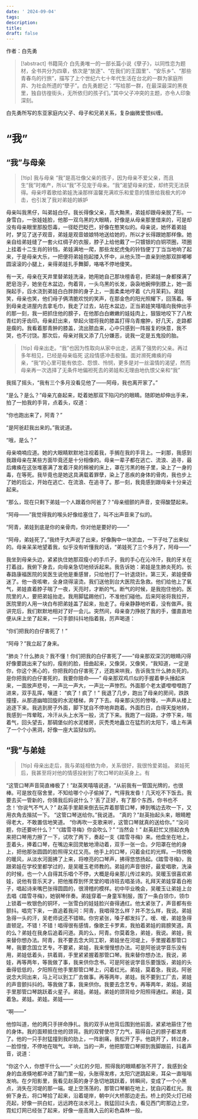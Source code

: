 ```yaml
---
date: ' 2024-09-04'
tags: 
description: 
title: 
draft: false
---
```

作者：白先勇

> [!abstract] 书籍简介
>白先勇唯一的一部长篇小说《孽子》，以同性恋为题材，全书共分为四章，依次是“放逐”、“在我们的王国里”、“安乐乡”、“那些青春鸟的行旅”，描写了上个世纪六七十年代生活在台北的一群为家庭所弃、为社会所遗的“孽子”。白先勇题记：“写给那一群，在最深最深的黑夜里，独自彷徨街头，无所依归的孩子们。”其中父子冲突的主题，亦令人印象深刻。

白先勇所写的东亚家庭内父子、母子和兄弟关系，复杂幽微爱恨纠缠。

# “我”
## “我”与母亲

> [!tip] 我与母亲
“我”是高壮像父亲的孩子，因为母亲不爱父亲，而且生“我”时难产，所以“我”不见宠于母亲。“我”渴望母亲的爱，却终究无法获得。母亲哼着歌给弟娃洗澡那样温馨充满欢乐和爱意的情景给我极大的冲击，也引发了我对弟娃的嫉妒

母亲叫我黑仔，叫弟娃白仔。我长得像父亲，高大黝黑，弟娃却跟母亲脱了形。一身雪白，一张娃娃脸，他那一双乌黑的大眼睛，好像是从母亲那里借来的，可是却没有母亲眼里那股怨毒，一径眨巴眨巴，好像在憨笑似的。母亲说，她怀着弟娃时，梦见了送子观音，弟娃是观音娘娘特地送给她的，所以才长得跟她那样像。她亲自给弟娃缝了一套火红绸子的衣服，脖子上给他戴了一只镀银的白铜项圈，项圈上挂着十二生肖的铃铛，弟娃满地一爬，那些龙蛇虎兔的铃铛便丁丁当当地响了起来，于是母亲大乐，一把便将弟娃抱起搂入怀中，从他头顶一直亲到他那双胖嘟嘟圆滚滚的小腿上，亲得弟娃扎手舞脚，咯咯不停地傻笑。

有一天，母亲在天井里替弟娃洗澡，她用她自己那块檀香皂，把弟娃一身都搽满了肥皂泡子，她坐在木盆边，佝着背，一头乌黑的长发，袅袅地婉伸到膝上，她一面掬起手，舀水浇到弟娃白白胖胖的身子上，一面柔柔地哼着《六月茉莉》。弟娃笑，母亲也笑，他们母子俩清脆欢悦的笑声，在那金色的阳光照耀下，回荡着。等到母亲走进屋内去拿毛巾，我走了过去，站在木盆边，正当弟娃笑嘻嘻向我伸出手的那一刻，我一把抓住他的膀子，在他那白白嫩嫩的娃娃肉上，狠狠地咬下了八枚青红的牙齿印。母亲赶出来，举起火钳将我的膝盖打得乌青瘤肿，好几天，走路都是瘸的。我看着那青肿的膝盖，流出脓血来，心中只感到一阵报复的快意，我不哭，也不讨饶。那次后，母亲对我又添了几分嫌恶，说我一定是五鬼投的胎。


> [!tip] 母亲出走。“我”也因为性取向从家中出走，逃离了强势的父亲。再过多年相见，已经是母亲临死
> 这段情感冲击极强。面对濒死瘫痪的母亲，“我”的心里可能有依恋、怨恨、怜悯，更多是对一丝温情的渴望，然而母亲再一次选择了无条件地偏袒死去的弟娃和无理由地仇恨父亲和“我”

我摇了摇头，“我有三个多月没看见他了——阿母，我也离开家了。”

“是么？是么？”母亲亢奋起来，眨着她那双下陷闪灼的眼睛。随即她却伸出手来，拍了一拍我的手背，点着头，叹道：

“你也跑出来了，阿青？”

“是阿爸赶我出来的。”我说道。

“哦，是么？”

母亲喃喃应道。她的大眼睛默默地注视着我，手搁在我的手背上。一刹那，我感到我跟母亲在某些方面毕竟还是十分相像的。母亲一辈子都在逃亡、流浪、追寻，最后瘫痪在这张堆塞满了发着汗臭的棉被的床上，罩在污黑的帐子里，染上了一身的毒，在等死。我毕竟也是她这具满载着罪孽，染上了恶疾的身体的骨肉，我也步上了她的后尘，开始在逃亡、在流浪、在追寻了。那一刻，我竟感到跟母亲十分亲近起来。

“那么，现在只剩下弟娃一个人跟着你阿爸了？”母亲细颤的声音，变得酸楚起来。

“阿母——”我觉得我的喉头好像给塞住了，叫不出声音来了似的。

“阿青，弟娃到底是你的亲骨肉，你对他是要好的——”

“阿母，弟娃死了。”我终于大声说了出来，好像胸中一块淤血，一下子吐了出来似的。母亲呆呆地望着我，似乎没有听懂我的话，“弟娃死了三个多月了，阿母——”

我坐到母亲头边，紧紧执住她那双瘦小的手爪子，我的手心在沁冷汗，我的牙关在打着战，我俯下身去，向母亲急切地倾诉起来。我告诉她：弟娃是生肺炎死的。长春路康福医院的吴医生说他是重感冒，只给他打了一针退烧针。第三天，弟娃便昏迷了。他一夜咳嗽，全身烧得滚烫。我们送他到台大医院去急救。他们给他上了氧气，弟娃直着脖子喘了一夜，天亮时，才断的气。断气的时候，是我抱住他的。医院里的人，要把弟娃抬走。我用脚猛踢他们，不准他们碰他。后来阿爸将我拉开，医院里的人用一块白布把弟娃盖了起来，抬走了。母亲静静地听着，没有做声。我讲完后，我们默默地相对了好一会儿。突然间，母亲奋力挣脱了我的手，僵直直地便从床上坐了起来，一只手颤抖抖地指着我，厉声喝道：

“你们把我的白仔害死了！”

“阿母？”我立起了身来。

“肺炎？什么肺炎？我不懂！你们把我的白仔害死了——”母亲那双深沉的眼睛闪得好像要跳出来了似的，瘦削的脸，扭曲起来，又像哭，又像笑，“我知道，一定是你，你这个黑心的，你把我的白仔害死了，还跑来哄我，告诉我生什么肺炎死的。是你把我的白仔害死的，我要你赔命——”
母亲那双鸡爪似的手握着拳头捶起床来，一面放声悲号，一声比一声大，一声比一声惨烈。外面那个老太婆噔噔噔跑了进来，双手乱挥，嚷道：
“疯了！疯了！”
我退了几步，跑出了母亲的房间，跌跌撞撞，从那道幽暗回旋的水泥楼梯，奔了下去。母亲那尖厉的惨嚎，一声声从楼上追逐下来。我逃到房子外面，脚下犹自不停地奔跑着。外面烈日，白得天旋地转，我感到一阵晕眩，冷汗从头上水泻一般，流了下来。我跑了一段路，才停下来，喘着气，回头望去，那碉堡似的水泥楼房，灰秃秃地矗立在猛烈的太阳下，墙上布满了一个个小黑洞，好像一座大监狱似的。

##  “我”与弟娃

> [!tip] 母亲出走后，我与弟娃相依为命，关系很好，我很怜爱弟娃。
> 弟娃死后，我甚至将对他的情感投射到了吹口琴的赵英身上。有

“这管口琴声音简直棒极了！”赵英笑嘻嘻说道，“从前我有一管国光牌的，也很棒。可是放在宿舍里，不知给哪个小子偷掉了，气得我发昏！几天吃不下饭去。我要去买一管新的，你猜我后妈说什么？‘丢了正好，有了那个东西，你书也不念！’你说气不气人？”
赵英手里颠来倒去玩弄着那管口琴，捧到嘴边去吹一下，又用衣角去揩拭一下。
“这管口琴送给你。”我说道。
“真的？”赵英抬起头来，眼睛瞪得老大，不敢置信地笑道。
“你再吹一支歌来听，这管口琴就真的送给你。”
“没问题，你还要听什么？”
“《踏雪寻梅》你会吹么？”
“当然会！”
赵英赶忙又捞起衣角来把口琴用力擦了一下，试吹了两下，奏起一支《踏雪寻梅》来。他盘坐在地上，歪着头，捧着口琴，在嘴边来回灵敏地滑动着，双手一张一合。夕阳罩在他的身上，把他那张圆圆的脸照得又红又亮。他手上的口琴，闪着金红的光辉。一阵傍晚的暖风，从淡水河面拂了上来，将嘹亮的口琴声，拂得悠悠扬起。《踏雪寻梅》，我跟弟娃在学校里都学过的，是吴暖玉老师教的。弟娃的声音很好，最爱唱歌，洗澡的时候，也一个人自得其乐唱个不停，大概是母亲那儿传过来的。吴暖玉很喜欢弟娃，说他有音乐天才，把他推荐到怀灵堂的唱诗班去唱圣诗。礼拜天弟娃穿着白袍子，唱起诗来嘴巴张得圆圆的，很滑稽的模样。初中毕业晚会，吴暖玉让弟娃上台去唱《踏雪寻梅》，她钢琴伴奏。弟娃穿着一身童军制服，围了一条白领巾，领巾上锁着一枚银色的铜环，一张雪白的娃娃脸兴奋得通红。他太紧张了，声音都有些颤抖。唱完下来，一直追着我问：阿青，我唱得怎么样？并不怎么样，我说。弟娃急得一头的汗，吴老师说还不错嘛。你穷紧张，嗓子都发抖了。嗳、嗳，弟娃急得直顿足。不错！不错！唱得很有感情，像歌王卡罗素，我拍着弟娃的肩膀笑道。真的么？弟娃在我身后追着问道。真的么，阿青。你莫着急，弟娃，我说。弟娃，我来替你想办法。阿青，我不要去念大同工职，弟娃坐在河堤上，手里握着那管口琴，我要念国立艺专。不要紧，弟娃，我来慢慢想办法。可是阿爸说学音乐没有用，弟娃低着头，拱着肩，手里紧紧握着那管口琴。我来替你想办法，我说，弟娃，再等两年，等我做了事，我来供你念书。可是阿爸说学音乐要饿饭，弟娃的头垂得低低的，夕阳照在他手里那管口琴上，闪着红光。弟娃，莫着急，我说。阿爸说念大同出来，马上可以到工厂去做事。再等两年，弟娃。我不要到工厂去，弟娃的声音颤抖抖的。等我做了事，我来供你。我要去念艺专。再等两年，弟娃。弟娃手里那管口琴跳跃着火星子。弟娃。弟娃。弟娃的颈背给夕阳照得通红。弟娃，莫着急。弟娃。弟娃。弟娃——

“啊——”

他惊叫道，他的两只手拼命挣扎。我的双手从他背后围到他前面，紧紧地箍住了他的身体。我的面颊抵住他的颈背。我的双臂使尽了力气，箍得自己的膀子都发疼了。他的一只手肘猛撞到我的肋上，一阵剧痛，我松开了手。他跳开了，转过身，一脸惊惶，不停地在喘气。半晌，当的一声，他把那管口琴掷到我脚跟前，抖着声音，说道：

“你这个人，你想干什么——”
火红的夕阳，照得我的眼睛都张不开了，我感到全身的血液倏地都冲进了脑门里一般，头胀得发疼，太阳穴迸跳起来，耳朵一直嗡嗡发响。在夕阳影里，我看见赵英的身子急切地跳跃着，转瞬间，变成了一个小黑点，消失在河堤的那一端。堤上空荡荡的，那管口琴躺在地上，犹自闪着红光。我俯下身去，将口琴拾了起来，沿着堤岸，朝中兴大桥那边走去。桥上的荧火灯已经亮起，好像一拱白虹，远远跨在淡水河上。我猛回过头去，看见西门町那边上空，霓虹灯网已经张了起来，好像一座高耸入云的彩色森林一般。
